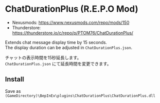 # ChatDurationPlus (R.E.P.O Mod)
- Nexusmods: https://www.nexusmods.com/repo/mods/150
- Thunderstore: https://thunderstore.io/c/repo/p/PTOM76/ChatDurationPlus/

Extends chat message display time by 15 seconds.<br />
The display duration can be adjusted in `ChatDurationPlus.json`.

チャットの表示時間を15秒延長します。<br />
`ChatDurationPlus.json` にて延長時間を変更できます。

## Install
Save as `(GameDirectory)\BepInEx\plugins\ChatDurationPlus\ChatDurationPlus.dll`
